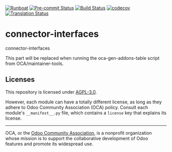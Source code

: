 
[![Runboat](https://img.shields.io/badge/runboat-Try%20me-875A7B.png)](https://runboat.odoo-community.org/builds?repo=OCA/connector-interfaces&target_branch=18.0)
[![Pre-commit Status](https://github.com/OCA/connector-interfaces/actions/workflows/pre-commit.yml/badge.svg?branch=18.0)](https://github.com/OCA/connector-interfaces/actions/workflows/pre-commit.yml?query=branch%3A18.0)
[![Build Status](https://github.com/OCA/connector-interfaces/actions/workflows/test.yml/badge.svg?branch=18.0)](https://github.com/OCA/connector-interfaces/actions/workflows/test.yml?query=branch%3A18.0)
[![codecov](https://codecov.io/gh/OCA/connector-interfaces/branch/18.0/graph/badge.svg)](https://codecov.io/gh/OCA/connector-interfaces)
[![Translation Status](https://translation.odoo-community.org/widgets/connector-interfaces-18-0/-/svg-badge.svg)](https://translation.odoo-community.org/engage/connector-interfaces-18-0/?utm_source=widget)

<!-- /!\ do not modify above this line -->

# connector-interfaces

connector-interfaces

<!-- /!\ do not modify below this line -->

<!-- prettier-ignore-start -->

[//]: # (addons)

This part will be replaced when running the oca-gen-addons-table script from OCA/maintainer-tools.

[//]: # (end addons)

<!-- prettier-ignore-end -->

## Licenses

This repository is licensed under [AGPL-3.0](LICENSE).

However, each module can have a totally different license, as long as they adhere to Odoo Community Association (OCA)
policy. Consult each module's `__manifest__.py` file, which contains a `license` key
that explains its license.

----
OCA, or the [Odoo Community Association](http://odoo-community.org/), is a nonprofit
organization whose mission is to support the collaborative development of Odoo features
and promote its widespread use.
